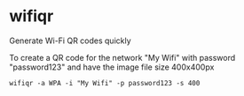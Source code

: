 # wifiqr

Generate Wi-Fi QR codes quickly

To create a QR code for the network "My Wifi" with password "password123" and have the image file size 400x400px

`wifiqr -a WPA -i "My Wifi" -p password123 -s 400`